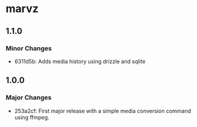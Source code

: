 # marvz

## 1.1.0

### Minor Changes

- 6311d5b: Adds media history using drizzle and sqlite

## 1.0.0

### Major Changes

- 253a2cf: First major release with a simple media conversion command using ffmpeg.
